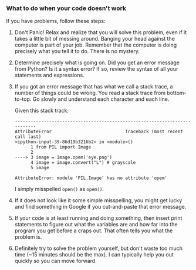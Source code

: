 ### What to do when your code doesn't work

If you have problems, follow these steps:

1. Don't Panic! Relax and realize that you will solve this problem, even if it takes a little bit of messing around. Banging your head against the computer is part of your job. Remember that the computer is doing precisely what you tell it to do. There is no mystery.

1. Determine precisely what is going on. Did you get an error message from Python?  Is it a syntax error? If so, review the syntax of all your statements and expressions.  

2. If you got an error message that has what we call a stack trace, a number of things could be wrong. You read a stack trace from bottom-to-top. Go slowly and understand each character and each line.

    Given this stack track:

    ```
    ---------------------------------------------------------------------------
    AttributeError                            Traceback (most recent call last)
    <ipython-input-39-86d19b3216b2> in <module>()
          1 from PIL import Image
          2 
    ----> 3 image = Image.opem('eye.png')
          4 image = image.convert("L") # grayscale
          5 image

    AttributeError: module 'PIL.Image' has no attribute 'opem'
    ```
    
    I simply misspelled `open()` as `opem()`.

1. If it does not look like it some simple misspelling, you might get lucky and find something in Google if you cut-and-paste that error message.

1. If your code is at least running and doing something, then insert print statements to figure out what the variables are and how far into the program you get before a craps out. That often tells you what the problem is.

1. Definitely try to solve the problem yourself, but don't waste too much time (~15 minutes should be the max). I can typically help you out quickly so you can move forward.